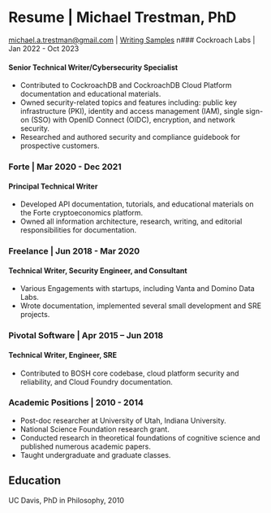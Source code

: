 # Resume | Michael Trestman, PhD
michael.a.trestman@gmail.com | [Writing Samples](https://github.com/MichaelTrestman/job-application-materials/blob/master/writing-samples/writing-samples-overview.md)
n### Cockroach Labs | Jan 2022 - Oct 2023

#### Senior Technical Writer/Cybersecurity Specialist
- Contributed to CockroachDB and CockroachDB Cloud Platform documentation and educational materials.
- Owned security-related topics and features including: public key infrastructure (PKI), identity and access management (IAM), single sign-on (SSO) with OpenID Connect (OIDC), encryption, and network security.
- Researched and authored security and compliance guidebook for prospective customers.
### Forte | Mar 2020 - Dec 2021
#### Principal Technical Writer
- Developed API documentation, tutorials, and educational materials on the Forte cryptoeconomics platform.
- Owned all information architecture, research, writing, and editorial responsibilities for documentation.
### Freelance | Jun 2018 - Mar 2020
#### Technical Writer, Security Engineer, and Consultant 
- Various Engagements with startups, including Vanta and Domino Data Labs.
- Wrote documentation,  implemented several small development and SRE projects.
### Pivotal Software | Apr 2015 – Jun 2018
#### Technical Writer, Engineer, SRE
- Contributed to BOSH core codebase, cloud platform security and reliability, and Cloud Foundry documentation.
### Academic Positions | 2010 - 2014
- Post-doc researcher at University of Utah, Indiana University.
- National Science Foundation research grant. 
- Conducted research in theoretical foundations of cognitive science and published numerous academic papers.
- Taught undergraduate and graduate classes.
## Education
UC Davis, PhD in Philosophy, 2010